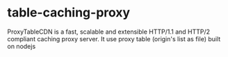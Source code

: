 # table-caching-proxy
ProxyTableCDN is a fast, scalable and extensible HTTP/1.1 and HTTP/2 compliant caching proxy server. It use proxy table (origin's list as file) built on nodejs
